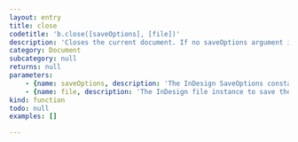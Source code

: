 ```yaml
---
layout: entry
title: close
codetitle: 'b.close([saveOptions], [file])'
description: 'Closes the current document. If no saveOptions argument is used, the user will be asked if they want to save or not.'
category: Document
subcategory: null
returns: null
parameters:
    - {name: saveOptions, description: 'The InDesign SaveOptions constant or either true for triggering saving before closing or false for closing without saving.', optional: true, type: [null]}
    - {name: file, description: 'The InDesign file instance to save the document to.', optional: true, type: [File]}
kind: function
todo: null
examples: []

---
```

